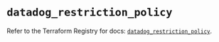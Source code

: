 # `datadog_restriction_policy`

Refer to the Terraform Registry for docs: [`datadog_restriction_policy`](https://registry.terraform.io/providers/datadog/datadog/3.44.1/docs/resources/restriction_policy).
